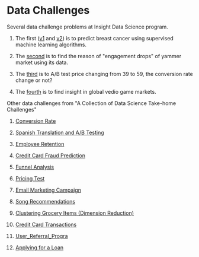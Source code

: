 # Data Challenges

Several data challenge problems at Insight Data Science program.

1. The first ([v1](https://github.com/dongzhang84/data_challenges/blob/master/breast_cancer_v1.ipynb) and [v2](https://github.com/dongzhang84/data_challenges/blob/master/breast_cancer_v2.ipynb)) is to predict breast cancer using supervised machine learning algorithms. 

2. The [second](https://github.com/dongzhang84/data_challenges/blob/master/yammer.ipynb) is to find the reason of "engagement drops" of yammer market using its data. 

3. The [third](https://github.com/dongzhang84/data_challenges/blob/master/Pricing_Test.ipynb) is to A/B test price changing from 39 to 59, the conversion rate change or not?

4. The [fourth](https://github.com/dongzhang84/data_challenges/blob/master/video_game.ipynb) is to find insight in global vedio game markets. 

Other data challenges from "A Collection of Data Science Take-home Challenges"

01. [Conversion Rate](https://github.com/dongzhang84/data_challenges/blob/master/01_Conversion_Rate.ipynb)

02. [Spanish Translation and A/B Testing](https://github.com/dongzhang84/data_challenges/blob/master/02_Spanish_Translation.ipynb)

03. [Employee Retention](https://github.com/dongzhang84/data_challenges/blob/master/03_Employee_Retention.ipynb)

04. [Credit Card Fraud Prediction](https://github.com/dongzhang84/data_challenges/blob/master/04_Fraud.ipynb)

05. [Funnel Analysis](https://github.com/dongzhang84/data_challenges/blob/master/05_Funnel_Analysis.ipynb)

06. [Pricing Test](https://github.com/dongzhang84/data_challenges/blob/master/06_Pricing_Test.ipynb)

07. [Email Marketing Campaign](https://github.com/dongzhang84/data_challenges/blob/master/07_Email%20_Marketing_Campaign.ipynb)

08. [Song Recommendations](https://github.com/dongzhang84/data_challenges/blob/master/08_Song_Recommendation_Challenge.ipynb)

09. [Clustering Grocery Items (Dimension Reduction)](https://github.com/dongzhang84/data_challenges/blob/master/09_Clustering_Grocery%20_Items.ipynb)

10. [Credit Card Transactions](https://github.com/dongzhang84/data_challenges/blob/master/10_Credit_Card_Transactions.ipynb)

11. [User_Referral_Progra](https://github.com/dongzhang84/data_challenges/blob/master/11_User_Referral_Program.ipynb)

12. [Applying for a Loan](https://github.com/dongzhang84/data_challenges/blob/master/12_Applying_for_a_loan.ipynb)
